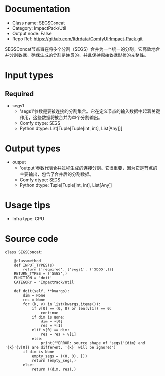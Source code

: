 # Documentation
- Class name: SEGSConcat
- Category: ImpactPack/Util
- Output node: False
- Repo Ref: https://github.com/ltdrdata/ComfyUI-Impact-Pack.git

SEGSConcat节点旨在将多个分割（SEGS）合并为一个统一的分割。它高效地合并分割数据，确保生成的分割是连贯的，并且保持原始数据形状的完整性。

# Input types
## Required
- segs1
    - 'segs1'参数是要被连接的分割集合。它在定义节点的输入数据中起着关键作用，这些数据将被合并为单个分割输出。
    - Comfy dtype: SEGS
    - Python dtype: List[Tuple[Tuple[int, int], List[Any]]]

# Output types
- output
    - 'output'参数代表合并过程生成的连接分割。它很重要，因为它是节点的主要输出，包含了合并后的分割数据。
    - Comfy dtype: SEGS
    - Python dtype: Tuple[Tuple[int, int], List[Any]]

# Usage tips
- Infra type: CPU

# Source code
```
class SEGSConcat:

    @classmethod
    def INPUT_TYPES(s):
        return {'required': {'segs1': ('SEGS',)}}
    RETURN_TYPES = ('SEGS',)
    FUNCTION = 'doit'
    CATEGORY = 'ImpactPack/Util'

    def doit(self, **kwargs):
        dim = None
        res = None
        for (k, v) in list(kwargs.items()):
            if v[0] == (0, 0) or len(v[1]) == 0:
                continue
            if dim is None:
                dim = v[0]
                res = v[1]
            elif v[0] == dim:
                res = res + v[1]
            else:
                print(f"ERROR: source shape of 'segs1'{dim} and '{k}'{v[0]} are different. '{k}' will be ignored")
        if dim is None:
            empty_segs = ((0, 0), [])
            return (empty_segs,)
        else:
            return ((dim, res),)
```